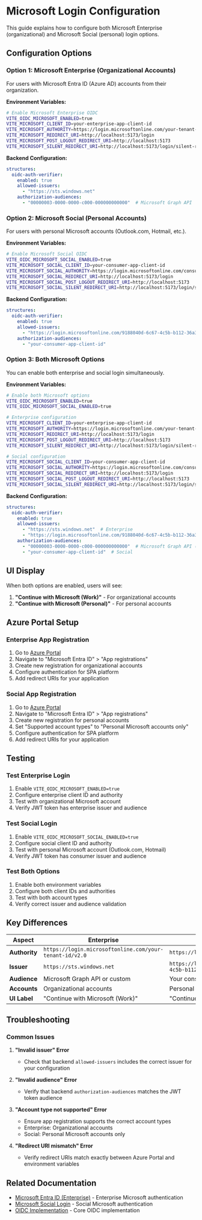 # Microsoft Login Configuration

This guide explains how to configure both Microsoft Enterprise (organizational) and Microsoft Social (personal) login options.

## Configuration Options

### Option 1: Microsoft Enterprise (Organizational Accounts)
For users with Microsoft Entra ID (Azure AD) accounts from their organization.

**Environment Variables:**
```bash
# Enable Microsoft Enterprise OIDC
VITE_OIDC_MICROSOFT_ENABLED=true
VITE_MICROSOFT_CLIENT_ID=your-enterprise-app-client-id
VITE_MICROSOFT_AUTHORITY=https://login.microsoftonline.com/your-tenant-id/v2.0
VITE_MICROSOFT_REDIRECT_URI=http://localhost:5173/login
VITE_MICROSOFT_POST_LOGOUT_REDIRECT_URI=http://localhost:5173
VITE_MICROSOFT_SILENT_REDIRECT_URI=http://localhost:5173/login/silent-renew
```

**Backend Configuration:**
```yaml
structures:
  oidc-auth-verifier:
    enabled: true
    allowed-issuers:
      - "https://sts.windows.net"
    authorization-audiences:
      - "00000003-0000-0000-c000-000000000000"  # Microsoft Graph API
```

### Option 2: Microsoft Social (Personal Accounts)
For users with personal Microsoft accounts (Outlook.com, Hotmail, etc.).

**Environment Variables:**
```bash
# Enable Microsoft Social OIDC
VITE_OIDC_MICROSOFT_SOCIAL_ENABLED=true
VITE_MICROSOFT_SOCIAL_CLIENT_ID=your-consumer-app-client-id
VITE_MICROSOFT_SOCIAL_AUTHORITY=https://login.microsoftonline.com/consumers/v2.0
VITE_MICROSOFT_SOCIAL_REDIRECT_URI=http://localhost:5173/login
VITE_MICROSOFT_SOCIAL_POST_LOGOUT_REDIRECT_URI=http://localhost:5173
VITE_MICROSOFT_SOCIAL_SILENT_REDIRECT_URI=http://localhost:5173/login/silent-renew
```

**Backend Configuration:**
```yaml
structures:
  oidc-auth-verifier:
    enabled: true
    allowed-issuers:
      - "https://login.microsoftonline.com/9188040d-6c67-4c5b-b112-36a304b66dad/v2.0"
    authorization-audiences:
      - "your-consumer-app-client-id"
```

### Option 3: Both Microsoft Options
You can enable both enterprise and social login simultaneously.

**Environment Variables:**
```bash
# Enable both Microsoft options
VITE_OIDC_MICROSOFT_ENABLED=true
VITE_OIDC_MICROSOFT_SOCIAL_ENABLED=true

# Enterprise configuration
VITE_MICROSOFT_CLIENT_ID=your-enterprise-app-client-id
VITE_MICROSOFT_AUTHORITY=https://login.microsoftonline.com/your-tenant-id/v2.0
VITE_MICROSOFT_REDIRECT_URI=http://localhost:5173/login
VITE_MICROSOFT_POST_LOGOUT_REDIRECT_URI=http://localhost:5173
VITE_MICROSOFT_SILENT_REDIRECT_URI=http://localhost:5173/login/silent-renew

# Social configuration
VITE_MICROSOFT_SOCIAL_CLIENT_ID=your-consumer-app-client-id
VITE_MICROSOFT_SOCIAL_AUTHORITY=https://login.microsoftonline.com/consumers/v2.0
VITE_MICROSOFT_SOCIAL_REDIRECT_URI=http://localhost:5173/login
VITE_MICROSOFT_SOCIAL_POST_LOGOUT_REDIRECT_URI=http://localhost:5173
VITE_MICROSOFT_SOCIAL_SILENT_REDIRECT_URI=http://localhost:5173/login/silent-renew
```

**Backend Configuration:**
```yaml
structures:
  oidc-auth-verifier:
    enabled: true
    allowed-issuers:
      - "https://sts.windows.net"  # Enterprise
      - "https://login.microsoftonline.com/9188040d-6c67-4c5b-b112-36a304b66dad/v2.0"  # Social
    authorization-audiences:
      - "00000003-0000-0000-c000-000000000000"  # Microsoft Graph API (Enterprise)
      - "your-consumer-app-client-id"  # Social
```

## UI Display

When both options are enabled, users will see:

1. **"Continue with Microsoft (Work)"** - For organizational accounts
2. **"Continue with Microsoft (Personal)"** - For personal accounts

## Azure Portal Setup

### Enterprise App Registration
1. Go to [Azure Portal](https://portal.azure.com/)
2. Navigate to "Microsoft Entra ID" > "App registrations"
3. Create new registration for organizational accounts
4. Configure authentication for SPA platform
5. Add redirect URIs for your application

### Social App Registration
1. Go to [Azure Portal](https://portal.azure.com/)
2. Navigate to "Microsoft Entra ID" > "App registrations"
3. Create new registration for personal accounts
4. Set "Supported account types" to "Personal Microsoft accounts only"
5. Configure authentication for SPA platform
6. Add redirect URIs for your application

## Testing

### Test Enterprise Login
1. Enable `VITE_OIDC_MICROSOFT_ENABLED=true`
2. Configure enterprise client ID and authority
3. Test with organizational Microsoft account
4. Verify JWT token has enterprise issuer and audience

### Test Social Login
1. Enable `VITE_OIDC_MICROSOFT_SOCIAL_ENABLED=true`
2. Configure social client ID and authority
3. Test with personal Microsoft account (Outlook.com, Hotmail)
4. Verify JWT token has consumer issuer and audience

### Test Both Options
1. Enable both environment variables
2. Configure both client IDs and authorities
3. Test with both account types
4. Verify correct issuer and audience validation

## Key Differences

| Aspect | Enterprise | Social |
|--------|------------|--------|
| **Authority** | `https://login.microsoftonline.com/your-tenant-id/v2.0` | `https://login.microsoftonline.com/consumers/v2.0` |
| **Issuer** | `https://sts.windows.net` | `https://login.microsoftonline.com/9188040d-6c67-4c5b-b112-36a304b66dad/v2.0` |
| **Audience** | Microsoft Graph API or custom | Your consumer app client ID |
| **Accounts** | Organizational accounts | Personal accounts |
| **UI Label** | "Continue with Microsoft (Work)" | "Continue with Microsoft (Personal)" |

## Troubleshooting

### Common Issues

1. **"Invalid issuer" Error**
   - Check that backend `allowed-issuers` includes the correct issuer for your configuration

2. **"Invalid audience" Error**
   - Verify that backend `authorization-audiences` matches the JWT token audience

3. **"Account type not supported" Error**
   - Ensure app registration supports the correct account types
   - Enterprise: Organizational accounts
   - Social: Personal Microsoft accounts only

4. **"Redirect URI mismatch" Error**
   - Verify redirect URIs match exactly between Azure Portal and environment variables

## Related Documentation

- [Microsoft Entra ID (Enterprise)](../oidc-docs/entra/) - Enterprise Microsoft authentication
- [Microsoft Social Login](../oidc-docs/social/microsoft-social.md) - Social Microsoft authentication
- [OIDC Implementation](../../structures-core/OIDC_IMPLEMENTATION.md) - Core OIDC implementation 
